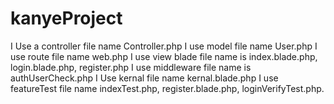# kanyeProject
I Use a controller file name Controller.php
I use model file name User.php
I use route file name web.php
I use view blade file name is index.blade.php, login.blade.php, register.php
I use middleware file name is authUserCheck.php
I Use kernal file name kernal.blade.php
I use featureTest file name indexTest.php, register.blade.php, loginVerifyTest.php.
